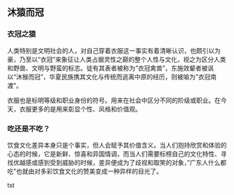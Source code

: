 ## 沐猿而冠

### 衣冠之猿
人类特别是文明社会的人，对自己穿着衣服这一事实有着清晰认识，也颇引以为豪，乃至以“衣冠”来象征让人类占据灵性之巅的整个人性与文化，视之为区分人类和野兽、文明与野蛮的标志。徒有其表者被称为”衣冠禽兽”，东施效颦者被讽以“沐猴而冠”，华夏民族携其文化与传统而逃离中原的经历，则被喻为”衣冠南渡”。

衣服也是标明等级和职业身份的符号。用来在社会中区分不同的阶级或职业。在今天，衣服更多的是用来彰显个性、风格和价值观。

### 吃还是不吃？

饮食文化差异本身只是个事实，但人会赋予其价值含义。当人们抱持欣赏和体验的心态的时候，它是新鲜、惊喜和异国情调，而当人们需要标榜自己的文化特性、寻找优越感或感到受到威胁的时候，差异便成为了歧视和取笑的对象，”广东人什么都吃”也就由对多彩饮食文化的赞美变成一种异样的目光了。

tst